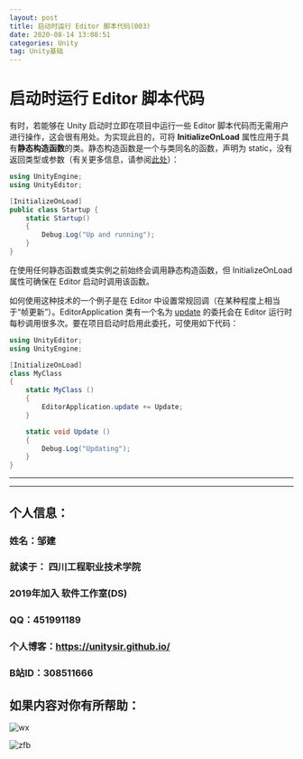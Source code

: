 ```yaml
---
layout: post
title: 启动时运行 Editor 脚本代码(003)
date: 2020-08-14 13:08:51
categories: Unity
tag: Unity基础
---
```




# 启动时运行 Editor 脚本代码

有时，若能够在 Unity 启动时立即在项目中运行一些 Editor 脚本代码而无需用户进行操作，这会很有用处。为实现此目的，可将 **InitializeOnLoad** 属性应用于具有**静态构造函数**的类。静态构造函数是一个与类同名的函数，声明为 static，没有返回类型或参数（有关更多信息，请参阅[此处](http://docs.go-mono.com/index.aspx?link=ecmaspec%3a17.11)）：

```C#
using UnityEngine;
using UnityEditor;

[InitializeOnLoad]
public class Startup {
    static Startup()
    {
        Debug.Log("Up and running");
    }
}
```

在使用任何静态函数或类实例之前始终会调用静态构造函数，但 InitializeOnLoad 属性可确保在 Editor 启动时调用该函数。

如何使用这种技术的一个例子是在 Editor 中设置常规回调（在某种程度上相当于“帧更新”）。EditorApplication 类有一个名为 [update](../ScriptReference/EditorApplication-update.html) 的委托会在 Editor 运行时每秒调用很多次。要在项目启动时启用此委托，可使用如下代码：

```C#
using UnityEditor;
using UnityEngine;

[InitializeOnLoad]
class MyClass
{
    static MyClass ()
    {
        EditorApplication.update += Update;
    }

    static void Update ()
    {
        Debug.Log("Updating");
    }
}
```





---

---


## 个人信息：
### 姓名：邹建
### 就读于： 四川工程职业技术学院
### 2019年加入 软件工作室(DS)
### QQ：451991189
### 个人博客：https://unitysir.github.io/
### B站ID：308511666

## 如果内容对你有所帮助：
![wx](https://pic4.zhimg.com/v2-87fbc8ee6ab3fd92f423d414d039b627_b.jpeg)

![zfb](https://pic2.zhimg.com/v2-b8ab4acf7899b2ced11287cdbd8279b5_b.jpeg)